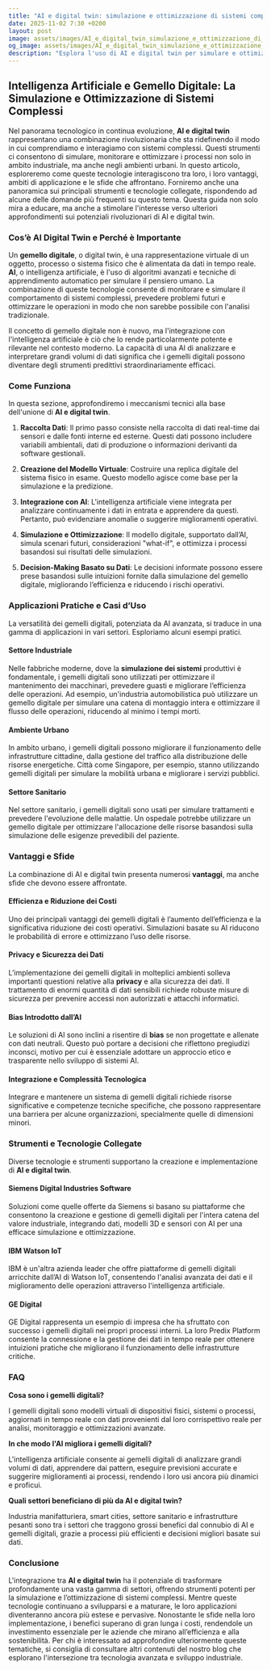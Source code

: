 ```yaml
---
title: "AI e digital twin: simulazione e ottimizzazione di sistemi complessi"
date: 2025-11-02 7:30 +0200
layout: post
image: assets/images/AI_e_digital_twin_simulazione_e_ottimizzazione_di_sistemi_complessi.jpg
og_image: assets/images/AI_e_digital_twin_simulazione_e_ottimizzazione_di_sistemi_complessi.jpg
description: "Esplora l'uso di AI e digital twin per simulare e ottimizzare sistemi complessi con facilità: scopri come trasformare processi industriali e urbani."
---
```


## Intelligenza Artificiale e Gemello Digitale: La Simulazione e Ottimizzazione di Sistemi Complessi

Nel panorama tecnologico in continua evoluzione, **AI e digital twin** rappresentano una combinazione rivoluzionaria che sta ridefinendo il modo in cui comprendiamo e interagiamo con sistemi complessi. Questi strumenti ci consentono di simulare, monitorare e ottimizzare i processi non solo in ambito industriale, ma anche negli ambienti urbani. In questo articolo, esploreremo come queste tecnologie interagiscono tra loro, i loro vantaggi, ambiti di applicazione e le sfide che affrontano. Forniremo anche una panoramica sui principali strumenti e tecnologie collegate, rispondendo ad alcune delle domande più frequenti su questo tema. Questa guida non solo mira a educare, ma anche a stimolare l'interesse verso ulteriori approfondimenti sui potenziali rivoluzionari di AI e digital twin.

### Cos’è AI Digital Twin e Perché è Importante

Un **gemello digitale**, o digital twin, è una rappresentazione virtuale di un oggetto, processo o sistema fisico che è alimentata da dati in tempo reale. **AI**, o intelligenza artificiale, è l'uso di algoritmi avanzati e tecniche di apprendimento automatico per simulare il pensiero umano. La combinazione di queste tecnologie consente di monitorare e simulare il comportamento di sistemi complessi, prevedere problemi futuri e ottimizzare le operazioni in modo che non sarebbe possibile con l'analisi tradizionale.

Il concetto di gemello digitale non è nuovo, ma l'integrazione con l'intelligenza artificiale è ciò che lo rende particolarmente potente e rilevante nel contesto moderno. La capacità di una AI di analizzare e interpretare grandi volumi di dati significa che i gemelli digitali possono diventare degli strumenti predittivi straordinariamente efficaci.

### Come Funziona

In questa sezione, approfondiremo i meccanismi tecnici alla base dell'unione di **AI e digital twin**.

1. **Raccolta Dati**: Il primo passo consiste nella raccolta di dati real-time dai sensori e dalle fonti interne ed esterne. Questi dati possono includere variabili ambientali, dati di produzione o informazioni derivanti da software gestionali.

2. **Creazione del Modello Virtuale**: Costruire una replica digitale del sistema fisico in esame. Questo modello agisce come base per la simulazione e la predizione.

3. **Integrazione con AI**: L'intelligenza artificiale viene integrata per analizzare continuamente i dati in entrata e apprendere da questi. Pertanto, può evidenziare anomalie o suggerire miglioramenti operativi.

4. **Simulazione e Ottimizzazione**: Il modello digitale, supportato dall’AI, simula scenari futuri, considerazioni "what-if", e ottimizza i processi basandosi sui risultati delle simulazioni.

5. **Decision-Making Basato su Dati**: Le decisioni informate possono essere prese basandosi sulle intuizioni fornite dalla simulazione del gemello digitale, migliorando l’efficienza e riducendo i rischi operativi.

### Applicazioni Pratiche e Casi d’Uso

La versatilità dei gemelli digitali, potenziata da AI avanzata, si traduce in una gamma di applicazioni in vari settori. Esploriamo alcuni esempi pratici.

#### Settore Industriale

Nelle fabbriche moderne, dove la **simulazione dei sistemi** produttivi è fondamentale, i gemelli digitali sono utilizzati per ottimizzare il mantenimento dei macchinari, prevedere guasti e migliorare l’efficienza delle operazioni. Ad esempio, un'industria automobilistica può utilizzare un gemello digitale per simulare una catena di montaggio intera e ottimizzare il flusso delle operazioni, riducendo al minimo i tempi morti.

#### Ambiente Urbano

In ambito urbano, i gemelli digitali possono migliorare il funzionamento delle infrastrutture cittadine, dalla gestione del traffico alla distribuzione delle risorse energetiche. Città come Singapore, per esempio, stanno utilizzando gemelli digitali per simulare la mobilità urbana e migliorare i servizi pubblici.

#### Settore Sanitario

Nel settore sanitario, i gemelli digitali sono usati per simulare trattamenti e prevedere l'evoluzione delle malattie. Un ospedale potrebbe utilizzare un gemello digitale per ottimizzare l'allocazione delle risorse basandosi sulla simulazione delle esigenze prevedibili del paziente.

### Vantaggi e Sfide

La combinazione di AI e digital twin presenta numerosi **vantaggi**, ma anche sfide che devono essere affrontate.

#### Efficienza e Riduzione dei Costi

Uno dei principali vantaggi dei gemelli digitali è l’aumento dell’efficienza e la significativa riduzione dei costi operativi. Simulazioni basate su AI riducono le probabilità di errore e ottimizzano l’uso delle risorse.

#### Privacy e Sicurezza dei Dati

L’implementazione dei gemelli digitali in molteplici ambienti solleva importanti questioni relative alla **privacy** e alla sicurezza dei dati. Il trattamento di enormi quantità di dati sensibili richiede robuste misure di sicurezza per prevenire accessi non autorizzati e attacchi informatici.

#### Bias Introdotto dall’AI

Le soluzioni di AI sono inclini a risentire di **bias** se non progettate e allenate con dati neutrali. Questo può portare a decisioni che riflettono pregiudizi inconsci, motivo per cui è essenziale adottare un approccio etico e trasparente nello sviluppo di sistemi AI.

#### Integrazione e Complessità Tecnologica

Integrare e mantenere un sistema di gemelli digitali richiede risorse significative e competenze tecniche specifiche, che possono rappresentare una barriera per alcune organizzazioni, specialmente quelle di dimensioni minori.

### Strumenti e Tecnologie Collegate

Diverse tecnologie e strumenti supportano la creazione e implementazione di **AI e digital twin**.

#### Siemens Digital Industries Software

Soluzioni come quelle offerte da Siemens si basano su piattaforme che consentono la creazione e gestione di gemelli digitali per l'intera catena del valore industriale, integrando dati, modelli 3D e sensori con AI per una efficace simulazione e ottimizzazione.

#### IBM Watson IoT

IBM è un'altra azienda leader che offre piattaforme di gemelli digitali arricchite dall’AI di Watson IoT, consentendo l'analisi avanzata dei dati e il miglioramento delle operazioni attraverso l'intelligenza artificiale.

#### GE Digital

GE Digital rappresenta un esempio di impresa che ha sfruttato con successo i gemelli digitali nei propri processi interni. La loro Predix Platform consente la connessione e la gestione dei dati in tempo reale per ottenere intuizioni pratiche che migliorano il funzionamento delle infrastrutture critiche.

### FAQ

**Cosa sono i gemelli digitali?**

I gemelli digitali sono modelli virtuali di dispositivi fisici, sistemi o processi, aggiornati in tempo reale con dati provenienti dal loro corrispettivo reale per analisi, monitoraggio e ottimizzazioni avanzate.

**In che modo l'AI migliora i gemelli digitali?**

L'intelligenza artificiale consente ai gemelli digitali di analizzare grandi volumi di dati, apprendere dai pattern, eseguire previsioni accurate e suggerire miglioramenti ai processi, rendendo i loro usi ancora più dinamici e proficui.

**Quali settori beneficiano di più da AI e digital twin?**

Industria manifatturiera, smart cities, settore sanitario e infrastrutture pesanti sono tra i settori che traggono grossi benefici dal connubio di AI e gemelli digitali, grazie a processi più efficienti e decisioni migliori basate sui dati.

### Conclusione

L'integrazione tra **AI e digital twin** ha il potenziale di trasformare profondamente una vasta gamma di settori, offrendo strumenti potenti per la simulazione e l’ottimizzazione di sistemi complessi. Mentre queste tecnologie continuano a svilupparsi e a maturare, le loro applicazioni diventeranno ancora più estese e pervasive. Nonostante le sfide nella loro implementazione, i benefici superano di gran lunga i costi, rendendole un investimento essenziale per le aziende che mirano all’efficienza e alla sostenibilità. Per chi è interessato ad approfondire ulteriormente queste tematiche, si consiglia di consultare altri contenuti del nostro blog che esplorano l'intersezione tra tecnologia avanzata e sviluppo industriale.